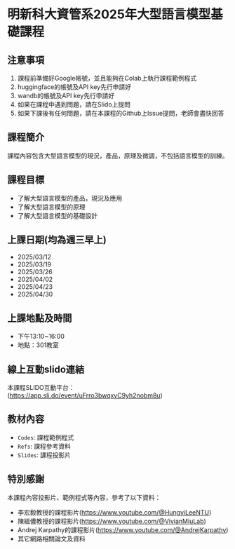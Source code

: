 # 明新科大資管系2025年大型語言模型基礎課程

## 注意事項
1. 課程前準備好Google帳號，並且能夠在Colab上執行課程範例程式
2. huggingface的帳號及API key先行申請好
3. wandb的帳號及API key先行申請好
4. 如果在課程中遇到問題，請在Slido上提問
5. 如果下課後有任何問題，請在本課程的Github上Issue提問，老師會盡快回答

## 課程簡介
課程內容包含大型語言模型的現況，產品，原理及微調，不包括語言模型的訓練。

## 課程目標
- 了解大型語言模型的產品，現況及應用
- 了解大型語言模型的原理
- 了解大型語言模型的基礎設計


## 上課日期(均為週三早上)
- 2025/03/12
- 2025/03/19
- 2025/03/26
- 2025/04/02
- 2025/04/23
- 2025/04/30

## 上課地點及時間
- 下午13:10~16:00
- 地點：301教室

## 線上互動slido連結
 本課程SLIDO互動平台：(https://app.sli.do/event/uFrro3bwqxyC9yh2nobm8u)
 
## 教材內容
- `Codes`: 課程範例程式
- `Refs`: 課程參考資料
- `Slides`: 課程投影片

## 特別感謝
本課程內容投影片、範例程式等內容，參考了以下資料：

- 李宏毅教授的課程影片(https://www.youtube.com/@HungyiLeeNTU)
- 陳縕儂教授的課程影片(https://www.youtube.com/@VivianMiuLab)
- Andrej Karpathy的課程影片(https://www.youtube.com/@AndrejKarpathy)
- 其它網路相關論文及資料
